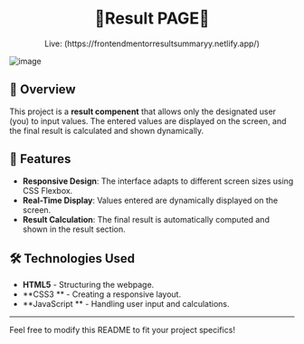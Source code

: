 <h1 align="center">
🤖Result PAGE🚀
</h1>
<p align="center">Live: (https://frontendmentorresultsummaryy.netlify.app/)</p>

![image](https://github.com/user-attachments/assets/d08c7489-da6c-4f54-97a1-1fec3e4f29a1)


## 📌 Overview
This project is a **result compenent** that allows only the designated user (you) to input values. The entered values are displayed on the screen, and the final result is calculated and shown dynamically.

## 🎯 Features
- **Responsive Design**: The interface adapts to different screen sizes using CSS Flexbox.
- **Real-Time Display**: Values entered are dynamically displayed on the screen.
- **Result Calculation**: The final result is automatically computed and shown in the result section.

## 🛠️ Technologies Used
- **HTML5** - Structuring the webpage.
- **CSS3 ** - Creating a responsive layout.
- **JavaScript ** - Handling user input and calculations.

---

Feel free to modify this README to fit your project specifics!

